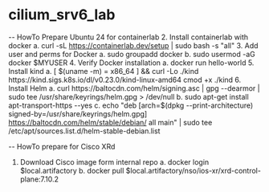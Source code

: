 # cilium_srv6_lab

-- HowTo Prepare Ubuntu 24 for containerlab
2. Install containerlab with docker
     a. curl -sL https://containerlab.dev/setup | sudo bash -s "all"
3. Add user and perms for Docker
     a. sudo groupadd docker
     b. sudo usermod -aG docker $MYUSER
4. Verify Docker installation
     a. docker run hello-world
5. Install kind
     a. [ $(uname -m) = x86_64 ] && curl -Lo ./kind https://kind.sigs.k8s.io/dl/v0.23.0/kind-linux-amd64 cmod +x ./kind
6. Install Helm
     a. curl https://baltocdn.com/helm/signing.asc | gpg --dearmor | sudo tee /usr/share/keyrings/helm.gpg > /dev/null
     b. sudo apt-get install apt-transport-https --yes
     c. echo "deb [arch=$(dpkg --print-architecture) signed-by=/usr/share/keyrings/helm.gpg] https://baltocdn.com/helm/stable/debian/ all main" | sudo tee /etc/apt/sources.list.d/helm-stable-debian.list

-- HowTo prepare for Cisco XRd
1. Download Cisco image form internal repo
     a. docker login $local.artifactory
     b. docker pull $local.artifactory/nso/ios-xr/xrd-control-plane:7.10.2
